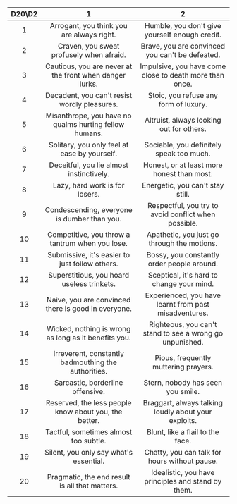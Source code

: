 |D20\D2|1|2|
|:-:|:-:|:-:|
|1|Arrogant, you think you are always right.|Humble, you don't give yourself enough credit.|
|2|Craven, you sweat profusely when afraid.|Brave, you are convinced you can't be defeated.|
|3|Cautious, you are never at the front when danger lurks.|Impulsive, you have come close to death more than once.|
|4|Decadent, you can't resist wordly pleasures.|Stoic, you refuse any form of luxury.|
|5|Misanthrope, you have no qualms hurting fellow humans.|Altruist, always looking out for others.|
|6|Solitary, you only feel at ease by yourself.|Sociable, you definitely speak too much.|
|7|Deceitful, you lie almost instinctively.|Honest, or at least more honest than most.|
|8|Lazy, hard work is for losers.|Energetic, you can't stay still.|
|9|Condescending, everyone is dumber than you.|Respectful, you try to avoid conflict when possible.|
|10|Competitive, you throw a tantrum when you lose.|Apathetic, you just go through the motions.|
|11|Submissive, it's easier to just follow others.|Bossy, you constantly order people around.|
|12|Superstitious, you hoard useless trinkets.|Sceptical, it's hard to change your mind.|
|13|Naive, you are convinced there is good in everyone.|Experienced, you have learnt from past misadventures.|
|14|Wicked, nothing is wrong as long as it benefits you.|Righteous, you can't stand to see a wrong go unpunished.|
|15|Irreverent, constantly badmouthing the authorities.|Pious, frequently muttering prayers.|
|16|Sarcastic, borderline offensive.|Stern, nobody has seen you smile.|
|17|Reserved, the less people know about you, the better.|Braggart, always talking loudly about your exploits.|
|18|Tactful, sometimes almost too subtle.|Blunt, like a flail to the face.|
|19|Silent, you only say what's essential.|Chatty, you can talk for hours without pause.|
|20|Pragmatic, the end result is all that matters.|Idealistic, you have principles and stand by them.|
